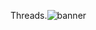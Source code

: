 Threads.![banner](https://github.com/BalramMEL/Threads-Clone/assets/102988461/9e535d01-3292-4f33-87b4-a9a215754b0c)
